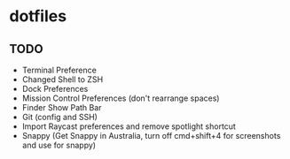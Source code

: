 # dotfiles

## TODO
- Terminal Preference
- Changed Shell to ZSH
- Dock Preferences
- Mission Control Preferences (don't rearrange spaces)
- Finder Show Path Bar
- Git (config and SSH)
- Import Raycast preferences and remove spotlight shortcut
- Snappy (Get Snappy in Australia, turn off cmd+shift+4 for screenshots and use
  for snappy)
